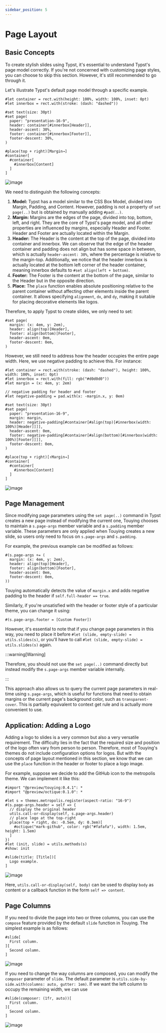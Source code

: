```yaml
---
sidebar_position: 5
---
```


# Page Layout

## Basic Concepts

To create stylish slides using Typst, it's essential to understand Typst's page model correctly. If you're not concerned with customizing page styles, you can choose to skip this section. However, it's still recommended to go through it.

Let's illustrate Typst's default page model through a specific example.

```typst
#let container = rect.with(height: 100%, width: 100%, inset: 0pt)
#let innerbox = rect.with(stroke: (dash: "dashed"))

#set text(size: 30pt)
#set page(
  paper: "presentation-16-9",
  header: container[#innerbox[Header]],
  header-ascent: 30%,
  footer: container[#innerbox[Footer]],
  footer-descent: 30%,
)

#place(top + right)[Margin→]
#container[
  #container[
    #innerbox[Content]
  ]
]
```

![image](https://github.com/touying-typ/touying/assets/34951714/70d48053-c777-4253-a9ca-ada360b5a987)

We need to distinguish the following concepts:

1. **Model:** Typst has a model similar to the CSS Box Model, divided into Margin, Padding, and Content. However, padding is not a property of `set page(..)` but is obtained by manually adding `#pad(..)`.
2. **Margin:** Margins are the edges of the page, divided into top, bottom, left, and right. They are the core of Typst's page model, and all other properties are influenced by margins, especially Header and Footer. Header and Footer are actually located within the Margin.
4. **Header:** The Header is the content at the top of the page, divided into container and innerbox. We can observe that the edge of the header container and padding does not align but has some space in between, which is actually `header-ascent: 30%`, where the percentage is relative to the margin-top. Additionally, we notice that the header innerbox is actually located at the bottom left corner of the header container, meaning innerbox defaults to `#set align(left + bottom)`.
5. **Footer:** The Footer is the content at the bottom of the page, similar to the Header but in the opposite direction.
6. **Place:** The `place` function enables absolute positioning relative to the parent container without affecting other elements inside the parent container. It allows specifying `alignment`, `dx`, and `dy`, making it suitable for placing decorative elements like logos.

Therefore, to apply Typst to create slides, we only need to set:

```typst
#set page(
  margin: (x: 4em, y: 2em),
  header: align(top)[Header],
  footer: align(bottom)[Footer],
  header-ascent: 0em,
  footer-descent: 0em,
)
```

However, we still need to address how the header occupies the entire page width. Here, we use negative padding to achieve this. For instance:

```typst
#let container = rect.with(stroke: (dash: "dashed"), height: 100%, width: 100%, inset: 0pt)
#let innerbox = rect.with(fill: rgb("#d0d0d0"))
#let margin = (x: 4em, y: 2em)

// negative padding for header and footer
#let negative-padding = pad.with(x: -margin.x, y: 0em)

#set text(size: 30pt)
#set page(
  paper: "presentation-16-9",
  margin: margin,
  header: negative-padding[#container[#align(top)[#innerbox(width: 100%)[Header]]]],
  header-ascent: 0em,
  footer: negative-padding[#container[#align(bottom)[#innerbox(width: 100%)[Footer]]]],
  footer-descent: 0em,
)

#place(top + right)[↑Margin→]
#container[
  #container[
    #innerbox[Content]
  ]
]
```

![image](https://github.com/touying-typ/touying/assets/34951714/d74896f4-90e7-4b36-a5a9-9c44307eb192)

## Page Management

Since modifying page parameters using the `set page(..)` command in Typst creates a new page instead of modifying the current one, Touying chooses to maintain a `s.page-args` member variable and a `s.padding` member variable. These parameters are only applied when Touying creates a new slide, so users only need to focus on `s.page-args` and `s.padding`.

For example, the previous example can be modified as follows:

```typst
#(s.page-args += (
  margin: (x: 4em, y: 2em),
  header: align(top)[Header],
  footer: align(bottom)[Footer],
  header-ascent: 0em,
  footer-descent: 0em,
))
```

Touying automatically detects the value of `margin.x` and adds negative padding to the header if `self.full-header == true`.

Similarly, if you're unsatisfied with the header or footer style of a particular theme, you can change it using:

```typst
#(s.page-args.footer = [Custom Footer])
```

However, it's essential to note that if you change page parameters in this way, you need to place it before `#let (slide, empty-slide) = utils.slides(s)`, or you'll have to call `#let (slide, empty-slide) = utils.slides(s)` again.

:::warning[Warning]

Therefore, you should not use the `set page(..)` command directly but instead modify the `s.page-args` member variable internally.

:::

This approach also allows us to query the current page parameters in real-time using `s.page-args`, which is useful for functions that need to obtain margins or the current page's background color, such as `transparent-cover`. This is partially equivalent to context get rule and is actually more convenient to use.

## Application: Adding a Logo

Adding a logo to slides is a very common but also a very versatile requirement. The difficulty lies in the fact that the required size and position of the logo often vary from person to person. Therefore, most of Touying's themes do not include configuration options for logos. But with the concepts of page layout mentioned in this section, we know that we can use the `place` function in the header or footer to place a logo image.

For example, suppose we decide to add the GitHub icon to the metropolis theme. We can implement it like this:

```typst
#import "@preview/touying:0.4.1": *
#import "@preview/octique:0.1.0": *

#let s = themes.metropolis.register(aspect-ratio: "16-9")
#(s.page-args.header = self => {
  // display the original header
  utils.call-or-display(self, s.page-args.header)
  // place logo at the top-right
  place(top + right, dx: -0.5em, dy: 0.3em)[
    #octique("mark-github", color: rgb("#fafafa"), width: 1.5em, height: 1.5em)
  ]
})
#let (init, slide) = utils.methods(s)
#show: init

#slide(title: [Title])[
  Logo example.
]
```

![image](https://github.com/touying-typ/touying/assets/34951714/055d77e7-5087-4248-b969-d8ef9d50c54b)

Here, `utils.call-or-display(self, body)` can be used to display `body` as content or a callback function in the form `self => content`.

## Page Columns

If you need to divide the page into two or three columns, you can use the `compose` feature provided by the default `slide` function in Touying. The simplest example is as follows:

```typst
#slide[
  First column.
][
  Second column.
]
```

![image](https://github.com/touying-typ/touying/assets/34951714/a39f88a2-f1ba-4420-8f78-6a0fc644704e)

If you need to change the way columns are composed, you can modify the `composer` parameter of `slide`. The default parameter is `utils.side-by-side.with(columns: auto, gutter: 1em)`. If we want the left column to occupy the remaining width, we can use

```typst
#slide(composer: (1fr, auto))[
  First column.
][
  Second column.
]
```

![image](https://github.com/touying-typ/touying/assets/34951714/aa84192a-4082-495d-9773-b06df32ab8dc)

